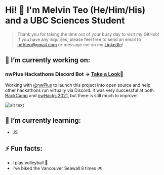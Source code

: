 # Hi! 👋 I'm Melvin Teo (He/Him/His) and a UBC Sciences Student

> Thank you for taking the time out of your busy day to visit my GitHub! If you have any inquiries, please feel free to send an email to [mthteo@gmail.com](mailto:mthteo@gmail.com) or message me on my [LinkedIn](https://www.linkedin.com/in/melvinhteo/)!

## 🔭 I’m currently working on:
### nwPlus Hackathons Discord Bot -> [Take a Look](https://github.com/nwplus/nwPlus_discord_bot)👀
Working with [@nwPlus](https://github.com/nwplus) to launch this project into open source and help other hackathons run virtually via Discord.
It was very successful at both [HackCamp](https://hackcamp.nwplus.io/) and [nwHacks 2021](https://www.nwhacks.io/), but there is still much to improve!

![alt text](https://img.shields.io/github/last-commit/nwPlus/Factotum?style=plastic)
## 🌱 I’m currently learning:
- JS

## ⚡ Fun facts:
- I play volleyball 🏐 
- I've biked the Vancouver Seawall 8 times 🚲
